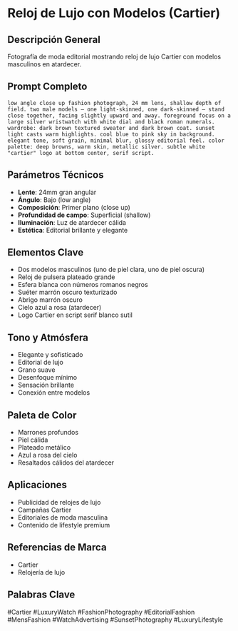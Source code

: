 # Reloj de Lujo con Modelos (Cartier)

## Descripción General
Fotografía de moda editorial mostrando reloj de lujo Cartier con modelos masculinos en atardecer.

## Prompt Completo
```
low angle close up fashion photograph, 24 mm lens, shallow depth of field. two male models — one light-skinned, one dark-skinned — stand close together, facing slightly upward and away. foreground focus on a large silver wristwatch with white dial and black roman numerals. wardrobe: dark brown textured sweater and dark brown coat. sunset light casts warm highlights. cool blue to pink sky in background. elegant tone, soft grain, minimal blur, glossy editorial feel. color palette: deep browns, warm skin, metallic silver. subtle white "cartier" logo at bottom center, serif script.
```

## Parámetros Técnicos
- **Lente**: 24mm gran angular
- **Ángulo**: Bajo (low angle)
- **Composición**: Primer plano (close up)
- **Profundidad de campo**: Superficial (shallow)
- **Iluminación**: Luz de atardecer cálida
- **Estética**: Editorial brillante y elegante

## Elementos Clave
- Dos modelos masculinos (uno de piel clara, uno de piel oscura)
- Reloj de pulsera plateado grande
- Esfera blanca con números romanos negros
- Suéter marrón oscuro texturizado
- Abrigo marrón oscuro
- Cielo azul a rosa (atardecer)
- Logo Cartier en script serif blanco sutil

## Tono y Atmósfera
- Elegante y sofisticado
- Editorial de lujo
- Grano suave
- Desenfoque mínimo
- Sensación brillante
- Conexión entre modelos

## Paleta de Color
- Marrones profundos
- Piel cálida
- Plateado metálico
- Azul a rosa del cielo
- Resaltados cálidos del atardecer

## Aplicaciones
- Publicidad de relojes de lujo
- Campañas Cartier
- Editoriales de moda masculina
- Contenido de lifestyle premium

## Referencias de Marca
- Cartier
- Relojería de lujo

## Palabras Clave
#Cartier #LuxuryWatch #FashionPhotography #EditorialFashion #MensFashion #WatchAdvertising #SunsetPhotography #LuxuryLifestyle
